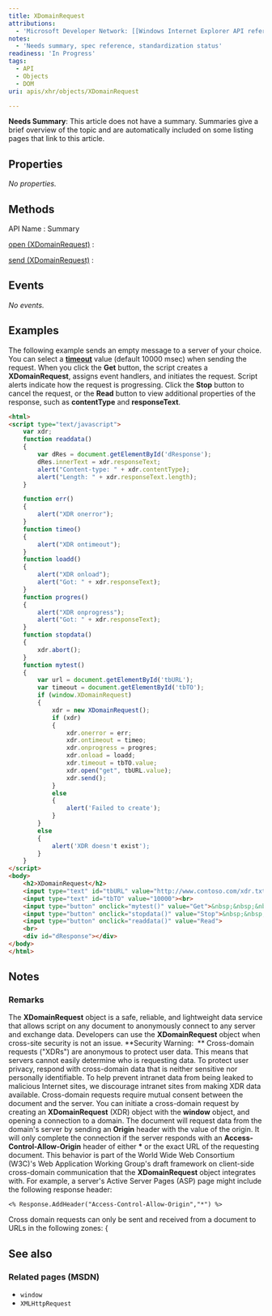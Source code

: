 ```yaml
---
title: XDomainRequest
attributions:
  - 'Microsoft Developer Network: [[Windows Internet Explorer API reference](http://msdn.microsoft.com/en-us/library/ie/hh828809%28v=vs.85%29.aspx) Article]'
notes:
  - 'Needs summary, spec reference, standardization status'
readiness: 'In Progress'
tags:
  - API
  - Objects
  - DOM
uri: apis/xhr/objects/XDomainRequest

---
```

**Needs Summary**: This article does not have a summary. Summaries give a brief overview of the topic and are automatically included on some listing pages that link to this article.

## Properties

*No properties.*

## Methods

API Name
:   Summary

[open (XDomainRequest)](/apis/xhr/methods/open_(XDomainRequest))
:

[send (XDomainRequest)](/apis/xhr/methods/send_(XDomainRequest))
:

## Events

*No events.*

## Examples

The following example sends an empty message to a server of your choice. You can select a [**timeout**](/apis/xhr/events/timeout) value (default 10000 msec) when sending the request. When you click the **Get** button, the script creates a **XDomainRequest**, assigns event handlers, and initiates the request. Script alerts indicate how the request is progressing. Click the **Stop** button to cancel the request, or the **Read** button to view additional properties of the response, such as **contentType** and **responseText**.

``` html
<html>
<script type="text/javascript">
    var xdr;
    function readdata()
    {
        var dRes = document.getElementById('dResponse');
        dRes.innerText = xdr.responseText;
        alert("Content-type: " + xdr.contentType);
        alert("Length: " + xdr.responseText.length);
    }

    function err()
    {
        alert("XDR onerror");
    }
    function timeo()
    {
        alert("XDR ontimeout");
    }
    function loadd()
    {
        alert("XDR onload");
        alert("Got: " + xdr.responseText);
    }
    function progres()
    {
        alert("XDR onprogress");
        alert("Got: " + xdr.responseText);
    }
    function stopdata()
    {
        xdr.abort();
    }
    function mytest()
    {
        var url = document.getElementById('tbURL');
        var timeout = document.getElementById('tbTO');
        if (window.XDomainRequest)
        {
            xdr = new XDomainRequest();
            if (xdr)
            {
                xdr.onerror = err;
                xdr.ontimeout = timeo;
                xdr.onprogress = progres;
                xdr.onload = loadd;
                xdr.timeout = tbTO.value;
                xdr.open("get", tbURL.value);
                xdr.send();
            }
            else
            {
                alert('Failed to create');
            }
        }
        else
        {
            alert('XDR doesn't exist');
        }
    }
</script>
<body>
    <h2>XDomainRequest</h2>
    <input type="text" id="tbURL" value="http://www.contoso.com/xdr.txt" style="width:300px"><br>
    <input type="text" id="tbTO" value="10000"><br>
    <input type="button" onclick="mytest()" value="Get">&nbsp;&nbsp;&nbsp;
    <input type="button" onclick="stopdata()" value="Stop">&nbsp;&nbsp;&nbsp;
    <input type="button" onclick="readdata()" value="Read">
    <br>
    <div id="dResponse"></div>
</body>
</html>
```

## Notes

### Remarks

The **XDomainRequest** object is a safe, reliable, and lightweight data service that allows script on any document to anonymously connect to any server and exchange data. Developers can use the **XDomainRequest** object when cross-site security is not an issue. **Security Warning:  ** Cross-domain requests ("XDRs") are anonymous to protect user data. This means that servers cannot easily determine who is requesting data. To protect user privacy, respond with cross-domain data that is neither sensitive nor personally identifiable. To help prevent intranet data from being leaked to malicious Internet sites, we discourage intranet sites from making XDR data available. Cross-domain requests require mutual consent between the document and the server. You can initiate a cross-domain request by creating an **XDomainRequest** (XDR) object with the **window** object, and opening a connection to a domain. The document will request data from the domain's server by sending an **Origin** header with the value of the origin. It will only complete the connection if the server responds with an **Access-Control-Allow-Origin** header of either **\*** or the exact URL of the requesting document. This behavior is part of the World Wide Web Consortium (W3C)'s Web Application Working Group's draft framework on client-side cross-domain communication that the **XDomainRequest** object integrates with. For example, a server's Active Server Pages (ASP) page might include the following response header:

    <% Response.AddHeader("Access-Control-Allow-Origin","*") %>

Cross domain requests can only be sent and received from a document to URLs in the following zones: {

## See also

### Related pages (MSDN)

-   `window`
-   `XMLHttpRequest`
